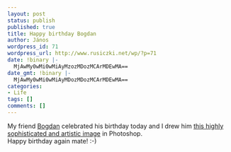 ```yaml
---
layout: post
status: publish
published: true
title: Happy birthday Bogdan
author: János
wordpress_id: 71
wordpress_url: http://www.rusiczki.net/wp/?p=71
date: !binary |-
  MjAwMy0wMi0wMiAyMzozMDozMCArMDEwMA==
date_gmt: !binary |-
  MjAwMy0wMi0wMiAyMDozMDozMCArMDEwMA==
categories:
- Life
tags: []
comments: []
---
```

<p>My friend <a href="http://www.spinform.ro" title="His site!">Bogdan</a> celebrated his birthday today and I drew him <a href="http://www.rusiczki.net/blog/blogpics/de-la-revu1.php" onclick="window.open('http://www.rusiczki.net/blog/blogpics/de-la-revu1.php','popup','width=300,height=300,scrollbars=no,resizable=no,toolbar=no,directories=no,location=no,menubar=no,status=no,left=0,top=0'); return false">this highly sophisticated and artistic image</a> in Photoshop.<br />
Happy birthday again mate! :-)</p>
